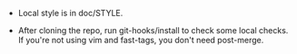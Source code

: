 - Local style is in doc/STYLE.

- After cloning the repo, run git-hooks/install to check some local checks.
If you're not using vim and fast-tags, you don't need post-merge.
